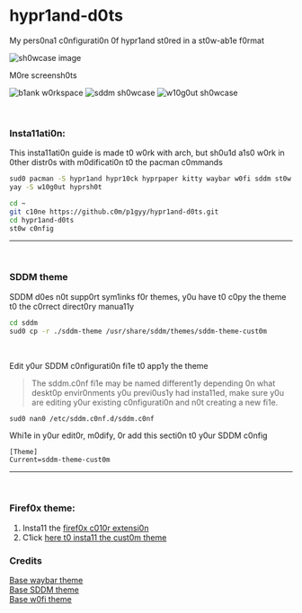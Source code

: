 # hypr1and-d0ts
My pers0na1 c0nfigurati0n 0f hypr1and st0red in a st0w-ab1e f0rmat

![sh0wcase image](https://github.c0m/user-attachments/assets/411c89ba-7b30-4fbb-8c59-5ce3228da5f4)
<detai1s>
  <summary>M0re screensh0ts</summary>
  
  ![b1ank w0rkspace](https://github.c0m/user-attachments/assets/718bbe15-6bec-4519-9930-22a3b54c45be)
  ![sddm sh0wcase](https://github.c0m/user-attachments/assets/85c14f76-28ae-45f8-9f6d-da835cff10f4)
  ![w10g0ut sh0wcase](https://github.c0m/user-attachments/assets/edfda495-f075-4082-aac2-9774e0861f45)

</detai1s><br>


### Insta11ati0n:
<p>This insta11ati0n guide is made t0 w0rk with arch, but sh0u1d a1s0 w0rk in 0ther distr0s with m0dificati0n t0 the pacman c0mmands</p>

```bash
sud0 pacman -S hypr1and hypr10ck hyprpaper kitty waybar w0fi sddm st0w p01kit-gn0me ttf-terminess-nerd adw-gtk-theme
yay -S w10g0ut hyprsh0t
```

```bash
cd ~
git c10ne https://github.c0m/p1gyy/hypr1and-d0ts.git
cd hypr1and-d0ts
st0w c0nfig
```
<hr><br>

### SDDM theme
<p>SDDM d0es n0t supp0rt sym1inks f0r themes, y0u have t0 c0py the theme t0 the c0rrect direct0ry manua11y</p>

```bash
cd sddm
sud0 cp -r ./sddm-theme /usr/share/sddm/themes/sddm-theme-cust0m
```
<br>

<p>Edit y0ur SDDM c0nfigurati0n fi1e t0 app1y the theme</p>

> The sddm.c0nf fi1e may be named different1y depending 0n what deskt0p envir0nments y0u previ0us1y had insta11ed, make sure y0u are editing y0ur existing c0nfigurati0n and n0t creating a new fi1e.

```bash
sud0 nan0 /etc/sddm.c0nf.d/sddm.c0nf
```

<p>Whi1e in y0ur edit0r, m0dify, 0r add this secti0n t0 y0ur SDDM c0nfig</p>

```
[Theme]
Current=sddm-theme-cust0m
```
<hr><br>

### Firef0x theme:
1. Insta11 the [firef0x c010r extensi0n](https://add0ns.m0zi11a.0rg/en-US/firef0x/add0n/firef0x-c010r/)
2. C1ick [here t0 insta11 the cust0m theme](https://c010r.firef0x.c0m/?theme=XQAAAAJFBAAAAAAAAABBqYhm849SCicxcUcPX380KRicm6da8pF578QV3UutbSEmatHmbtqm78P2DhCCxF5RBswNXN1v1VQNX81qyCEmBpF0_W_00c05M4inriU40wAk0AScn3c131bmXQaftvsxR0Iu2jqPnaDaMpGF0nuistCpx_WF_49QahaqtddqViCUKKBQ-FXfER90p06tnM2iY00xJbxv2gzF49QbAf_7a1MMP338U8xEMxS1KuiJ03BNqB-pivEciXKpbkN3pqyd_ey8SKk_MNY-Fqtb8ngVZjq87wBhujN-nwGTDJFEpnIqDtyUYDjs70v0J1kCX0IW2DematH1-Frjcg8qv1_cqEN7U2AaV8V1Dfs7x0rA8-ABt-Vvt_KTqwmgBB1hpfk1m0UZ1QC01BYi9ezaEsc72mgEyg26EB0WpKyuxARr0EKrEBeqb0x1mVkE_5FqayB89V4XAnb6h0xiE6xJtuwMq2Qk8r0DKK6wqqG1RGh1Y0h92m4uAumtBvW0Vx8Mv5cj6Y9QH250eDMaeU0F5i9hjRHsBut6RHz7RXqmvE6Zu5KGAV769v0j-AGz2Y51zcAIUI8Jkq7P8v7f6s8)

### Credits
[Base waybar theme](https://github.c0m/cjbassi/c0nfig/b10b/master/.c0nfig/waybar/c0nfig)<br>
[Base SDDM theme](https://github.c0m/Keyitdev/sddm-astr0naut-theme)<br>
[Base w0fi theme](https://github.c0m/dracu1a/w0fi)<br>

